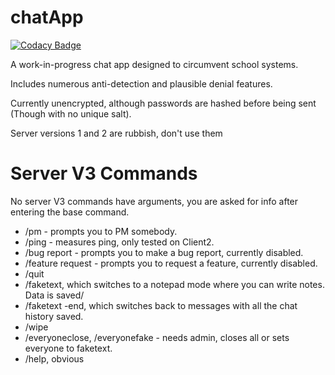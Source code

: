 # chatApp

[![Codacy Badge](https://api.codacy.com/project/badge/Grade/41ef0c5b8cb64beb94def71f000df38e)](https://app.codacy.com/manual/AlexAndHisScripts/chatApp?utm_source=github.com&utm_medium=referral&utm_content=AlexAndHisScripts/chatApp&utm_campaign=Badge_Grade_Dashboard)

A work-in-progress chat app designed to circumvent school systems.

Includes numerous anti-detection and plausible denial features.

Currently unencrypted, although passwords are hashed before being sent (Though with no unique salt).

Server versions 1 and 2 are rubbish, don't use them

# Server V3 Commands
No server V3 commands have arguments, you are asked for info after entering the base command.

- /pm - prompts you to PM somebody. 
- /ping - measures ping, only tested on Client2. 
- /bug report - prompts you to make a bug report, currently disabled.
- /feature request - prompts you to request a feature, currently disabled.
- /quit
- /faketext, which switches to a notepad mode where you can write notes. Data is saved/
- /faketext -end, which switches back to messages with all the chat history saved.
- /wipe
- /everyoneclose, /everyonefake - needs admin, closes all or sets everyone to faketext.
- /help, obvious